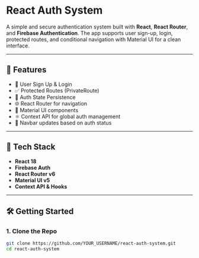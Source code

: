 # React Auth System

A simple and secure authentication system built with **React**, **React Router**, and **Firebase Authentication**. The app supports user sign-up, login, protected routes, and conditional navigation with Material UI for a clean interface.

---

## 🚀 Features

- 🔐 User Sign Up & Login
- ✅ Protected Routes (PrivateRoute)
- 🔄 Auth State Persistence
- 🌐 React Router for navigation
- 🎨 Material UI components
- ⚛️ Context API for global auth management
- 🧭 Navbar updates based on auth status

---

## 🧰 Tech Stack

- **React 18**
- **Firebase Auth**
- **React Router v6**
- **Material UI v5**
- **Context API & Hooks**

---

## 🛠️ Getting Started

### 1. Clone the Repo

```bash
git clone https://github.com/YOUR_USERNAME/react-auth-system.git
cd react-auth-system

